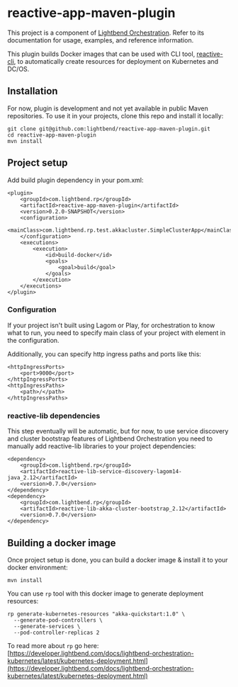 # reactive-app-maven-plugin

This project is a component of [Lightbend Orchestration](https://developer.lightbend.com/docs/lightbend-orchestration-kubernetes/latest/). Refer to its documentation for usage, examples, and reference information.

This plugin builds Docker images that can be used with CLI tool, [reactive-cli](https://github.com/lightbend/reactive-cli), to automatically create resources for deployment on Kubernetes and DC/OS.

## Installation

For now, plugin is development and not yet available in public Maven repositories. To use it in your projects, clone this repo and install it locally:

```
git clone git@github.com:lightbend/reactive-app-maven-plugin.git
cd reactive-app-maven-plugin
mvn install
```

## Project setup

Add build plugin dependency in your pom.xml:

```
<plugin>
    <groupId>com.lightbend.rp</groupId>
    <artifactId>reactive-app-maven-plugin</artifactId>
    <version>0.2.0-SNAPSHOT</version>
    <configuration>
        <mainClass>com.lightbend.rp.test.akkacluster.SimpleClusterApp</mainClass>
    </configuration>
    <executions>
        <execution>
            <id>build-docker</id>
            <goals>
                <goal>build</goal>
            </goals>
        </execution>
    </executions>
</plugin>
```

### Configuration

If your project isn't built using Lagom or Play, for orchestration to know what to run, you need to specify main class of your project with <mainClass> element in the configuration.

Additionally, you can specify http ingress paths and ports like this:

```
<httpIngressPorts>
    <port>9000</port>
</httpIngressPorts>
<httpIngressPaths>
    <path>/</path>
</httpIngressPaths>
```

### reactive-lib dependencies

This step eventually will be automatic, but for now, to use service discovery and cluster bootstrap features of Lightbend Orchestration you need to manually add reactive-lib libraries to your project dependencies:

```
<dependency>
    <groupId>com.lightbend.rp</groupId>
    <artifactId>reactive-lib-service-discovery-lagom14-java_2.12</artifactId>
    <version>0.7.0</version>
</dependency>
<dependency>
    <groupId>com.lightbend.rp</groupId>
    <artifactId>reactive-lib-akka-cluster-bootstrap_2.12</artifactId>
    <version>0.7.0</version>
</dependency>
```

## Building a docker image

Once project setup is done, you can build a docker image & install it to your docker environment:

```
mvn install
```

You can use `rp` tool with this docker image to generate deployment resources:

```
rp generate-kubernetes-resources "akka-quickstart:1.0" \
  --generate-pod-controllers \
  --generate-services \
  --pod-controller-replicas 2
```

To read more about `rp` go here: [https://developer.lightbend.com/docs/lightbend-orchestration-kubernetes/latest/kubernetes-deployment.html](https://developer.lightbend.com/docs/lightbend-orchestration-kubernetes/latest/kubernetes-deployment.html)